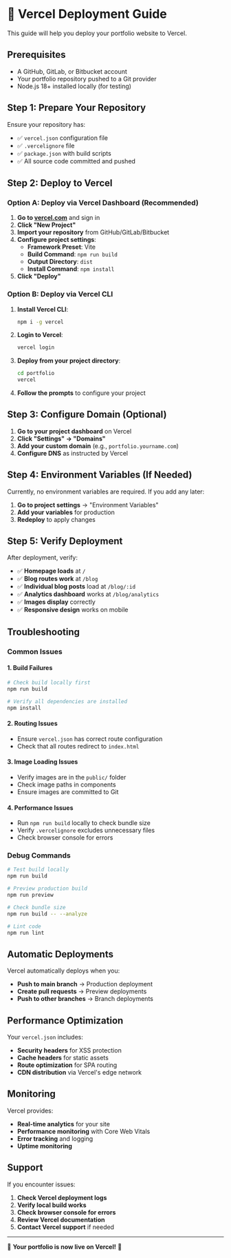 # 🚀 Vercel Deployment Guide

This guide will help you deploy your portfolio website to Vercel.

## Prerequisites

- A GitHub, GitLab, or Bitbucket account
- Your portfolio repository pushed to a Git provider
- Node.js 18+ installed locally (for testing)

## Step 1: Prepare Your Repository

Ensure your repository has:
- ✅ `vercel.json` configuration file
- ✅ `.vercelignore` file
- ✅ `package.json` with build scripts
- ✅ All source code committed and pushed

## Step 2: Deploy to Vercel

### Option A: Deploy via Vercel Dashboard (Recommended)

1. **Go to [vercel.com](https://vercel.com)** and sign in
2. **Click "New Project"**
3. **Import your repository** from GitHub/GitLab/Bitbucket
4. **Configure project settings**:
   - **Framework Preset**: Vite
   - **Build Command**: `npm run build`
   - **Output Directory**: `dist`
   - **Install Command**: `npm install`
5. **Click "Deploy"**

### Option B: Deploy via Vercel CLI

1. **Install Vercel CLI**:
   ```bash
   npm i -g vercel
   ```

2. **Login to Vercel**:
   ```bash
   vercel login
   ```

3. **Deploy from your project directory**:
   ```bash
   cd portfolio
   vercel
   ```

4. **Follow the prompts** to configure your project

## Step 3: Configure Domain (Optional)

1. **Go to your project dashboard** on Vercel
2. **Click "Settings" → "Domains"**
3. **Add your custom domain** (e.g., `portfolio.yourname.com`)
4. **Configure DNS** as instructed by Vercel

## Step 4: Environment Variables (If Needed)

Currently, no environment variables are required. If you add any later:

1. **Go to project settings** → "Environment Variables"
2. **Add your variables** for production
3. **Redeploy** to apply changes

## Step 5: Verify Deployment

After deployment, verify:

- ✅ **Homepage loads** at `/`
- ✅ **Blog routes work** at `/blog`
- ✅ **Individual blog posts** load at `/blog/:id`
- ✅ **Analytics dashboard** works at `/blog/analytics`
- ✅ **Images display** correctly
- ✅ **Responsive design** works on mobile

## Troubleshooting

### Common Issues

#### 1. Build Failures
```bash
# Check build locally first
npm run build

# Verify all dependencies are installed
npm install
```

#### 2. Routing Issues
- Ensure `vercel.json` has correct route configuration
- Check that all routes redirect to `index.html`

#### 3. Image Loading Issues
- Verify images are in the `public/` folder
- Check image paths in components
- Ensure images are committed to Git

#### 4. Performance Issues
- Run `npm run build` locally to check bundle size
- Verify `.vercelignore` excludes unnecessary files
- Check browser console for errors

### Debug Commands

```bash
# Test build locally
npm run build

# Preview production build
npm run preview

# Check bundle size
npm run build -- --analyze

# Lint code
npm run lint
```

## Automatic Deployments

Vercel automatically deploys when you:
- **Push to main branch** → Production deployment
- **Create pull requests** → Preview deployments
- **Push to other branches** → Branch deployments

## Performance Optimization

Your `vercel.json` includes:
- **Security headers** for XSS protection
- **Cache headers** for static assets
- **Route optimization** for SPA routing
- **CDN distribution** via Vercel's edge network

## Monitoring

Vercel provides:
- **Real-time analytics** for your site
- **Performance monitoring** with Core Web Vitals
- **Error tracking** and logging
- **Uptime monitoring**

## Support

If you encounter issues:
1. **Check Vercel deployment logs**
2. **Verify local build works**
3. **Check browser console for errors**
4. **Review Vercel documentation**
5. **Contact Vercel support** if needed

---

🎉 **Your portfolio is now live on Vercel!** 🎉
